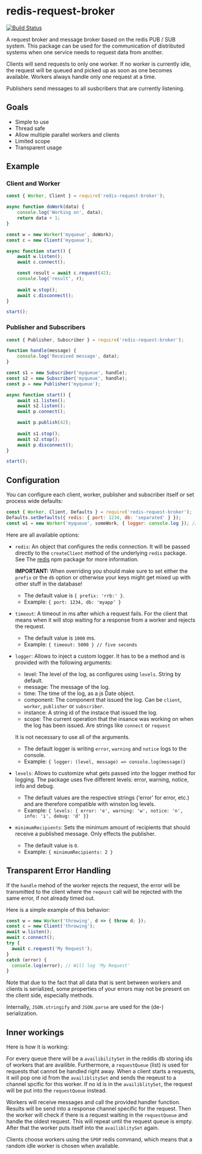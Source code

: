 # redis-request-broker

[![Build Status](https://travis-ci.org/leifb/redis-request-broker.svg?branch=master)](https://travis-ci.org/leifb/redis-request-broker)

A request broker and message broker based on the redis PUB / SUB system. This package can be used for the communication of distributed
systems when one service needs to request data from another.

Clients will send requests to only one worker. If no worker is currently idle, the request will be queued and picked up
as soon as one becomes available. Workers always handle only one request at a time.

Publishers send messages to all susbcribers that are currently listening.

## Goals

 - Simple to use
 - Thread safe 
 - Allow multiple parallel workers and clients
 - Limited scope
 - Transparent usage
 
## Example

### Client and Worker

```js
const { Worker, Client } = require('redis-request-broker');

async function doWork(data) {
    console.log('Working on', data);
    return data + 1;
}

const w = new Worker('myqueue', doWork);
const c = new Client('myqueue');

async function start() {
    await w.listen();
    await c.connect();

    const result = await c.request(42);
    console.log('result', r);
    
    await w.stop();
    await c.disconnect();
}

start();
```

### Publisher and Subscribers

```js
const { Publisher, Subscriber } = require('redis-request-broker');

function handle(message) {
    console.log('Received message', data);
}

const s1 = new Subscriber('myqueue', handle);
const s2 = new Subscriber('myqueue', handle);
const p = new Publisher('myqueue');

async function start() {
    await s1.listen();
    await s2.listen();
    await p.connect();

    await p.publish(42);
    
    await s1.stop();
    await s2.stop();
    await p.disconnect();
}

start();
```

## Configuration

You can configure each client, worker, publisher and subscriber itself or set process wide defaults:

```js
const { Worker, Client, Defaults } = require('redis-request-broker');
Defaults.setDefaults({ redis: { port: 1234, db: 'separated' } });
const w1 = new Worker('myqueue', someWork, { logger: console.log }); // Options will be merged
```

Here are all available options:

 - `redis`: An object that configures the redis connection. It will be passed
   directly to the `createClient` method of the underlying `redis` package. See
   The [redis](https://www.npmjs.com/package/redis#options-object-properties) npm
   package for more information.
   
   **IMPORTANT:** When overriding you should make sure to set either the `prefix`
   or the `db` option or otherwise your keys might get mixed up with other stuff
   in the database!
    
     - The default value is `{ prefix: 'rrb:' }`.
     - Example: `{ port: 1234, db: 'myapp' }`
     
 - `timeout`: A timeout in ms after which a request fails. For the client that means
    when it will stop waiting for a response from a worker and rejects the request.
    
     - The default value is `1000` ms.
     - Example: `{ timeout: 5000 } // five seconds`
  
 - `logger`: Allows to inject a custom logger. It has to be a method and is provided with the following arguments:
 
     - level: The level of the log, as configures using `levels`. String by default.
     - message: The message of the log.
     - time: The time of the log, as a js Date object.
     - component: The component that issued the log. Can be `client`, `worker`, `publisher` or `subscriber`.
     - instance: A string id of the instace that issued the log.
     - scope: The current operation that the insance was working on when the log has been issued. Are strings like `connect` or `request`
    
    It is not necessary to use all of the arguments.
  
     - The default logger is writing `error`, `warning` and `notice` logs to the console.
     - Example: `{ logger: (level, message) => console.log(message)}`
  
 - `levels`: Allows to customize what gets passed into the logger method for logging.
   The package uses five different levels: error, warning, notice, info and debug.
    
    - The default values are the respective strings ('error' for error, etc.) and
      are therefore compatible with winston log levels.
    - Example: `{ levels: { error: 'e', warning: 'w', notice: 'n', info: 'i', debug: 'd' }}`

 - `minimumRecipients`: Sets the minimum amount of recipients that should receive 
    a published message. Only effects the publisher.
  
    - The default value is `0`.
    - Example: `{ minimumRecipients: 2 }`
  

## Transparent Error Handling

If the `handle` mehod of the worker rejects the request, the error will be transmitted to the
client where the `reqeust` call will be rejected with the same error, if not already timed out.

Here is a simple example of this behavior:

```js
const w = new Worker('throwing', d => { throw d; });
const c = new Client('throwing');
await w.listen();
await c.connect();
try {
  await c.request('My Request');
}
catch (error) {
  console.log(error); // Will log 'My Request'
}
```

Note that due to the fact that all data that is sent between workers and clients is serialized,
some properties of your errors may not be present on the client side, especially methods.

Internally, `JSON.stringify` and `JSON.parse` are used for the (de-) serialization.

## Inner workings

Here is how it is working:

For every queue there will be a `availibilitySet` in the reddis db storing ids of workers that are availible.  Furthermore, a `requestQueue` (list) is used for requests that cannot be handled right away. When a client starts a requests, it will pop one id from the `availiblitySet` and sends the reqeust to a channel spcific for this worker. If no id is in the `availiblitySet`, the request will be put into the `requestQueue` instead.
 
Workers will receive messages and call the provided handler function. Results will be send into a response channel specific for the request. Then the worker will check if there is a request waiting in the `requestQueue` and handle the oldest request. This will repeat until the request queue is empty. After that the worker puts itself into the `availiblitySet` again.

Clients choose workers using the `SPOP` redis command, which means that a random idle worker is chosen when available.
